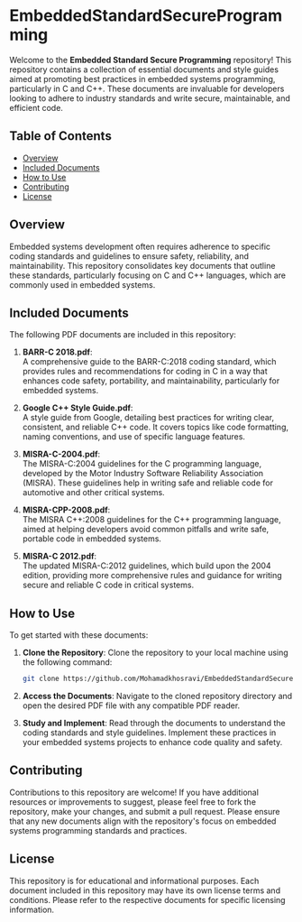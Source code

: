 # EmbeddedStandardSecureProgramming
Welcome to the **Embedded Standard Secure Programming** repository! This repository contains a collection of essential documents and style guides aimed at promoting best practices in embedded systems programming, particularly in C and C++. These documents are invaluable for developers looking to adhere to industry standards and write secure, maintainable, and efficient code.

## Table of Contents

- [Overview](#overview)
- [Included Documents](#included-documents)
- [How to Use](#how-to-use)
- [Contributing](#contributing)
- [License](#license)

## Overview

Embedded systems development often requires adherence to specific coding standards and guidelines to ensure safety, reliability, and maintainability. This repository consolidates key documents that outline these standards, particularly focusing on C and C++ languages, which are commonly used in embedded systems.

## Included Documents

The following PDF documents are included in this repository:

1. **BARR-C 2018.pdf**:  
   A comprehensive guide to the BARR-C:2018 coding standard, which provides rules and recommendations for coding in C in a way that enhances code safety, portability, and maintainability, particularly for embedded systems.

2. **Google C++ Style Guide.pdf**:  
   A style guide from Google, detailing best practices for writing clear, consistent, and reliable C++ code. It covers topics like code formatting, naming conventions, and use of specific language features.

3. **MISRA-C-2004.pdf**:  
   The MISRA-C:2004 guidelines for the C programming language, developed by the Motor Industry Software Reliability Association (MISRA). These guidelines help in writing safe and reliable code for automotive and other critical systems.

4. **MISRA-CPP-2008.pdf**:  
   The MISRA C++:2008 guidelines for the C++ programming language, aimed at helping developers avoid common pitfalls and write safe, portable code in embedded systems.

5. **MISRA-C 2012.pdf**:  
   The updated MISRA-C:2012 guidelines, which build upon the 2004 edition, providing more comprehensive rules and guidance for writing secure and reliable C code in critical systems.

## How to Use

To get started with these documents:

1. **Clone the Repository**: Clone the repository to your local machine using the following command:
   ```bash
   git clone https://github.com/Mohamadkhosravi/EmbeddedStandardSecureProgramming.git
   ```
   
2. **Access the Documents**: Navigate to the cloned repository directory and open the desired PDF file with any compatible PDF reader.

3. **Study and Implement**: Read through the documents to understand the coding standards and style guidelines. Implement these practices in your embedded systems projects to enhance code quality and safety.

## Contributing

Contributions to this repository are welcome! If you have additional resources or improvements to suggest, please feel free to fork the repository, make your changes, and submit a pull request. Please ensure that any new documents align with the repository's focus on embedded systems programming standards and practices.

## License

This repository is for educational and informational purposes. Each document included in this repository may have its own license terms and conditions. Please refer to the respective documents for specific licensing information.

